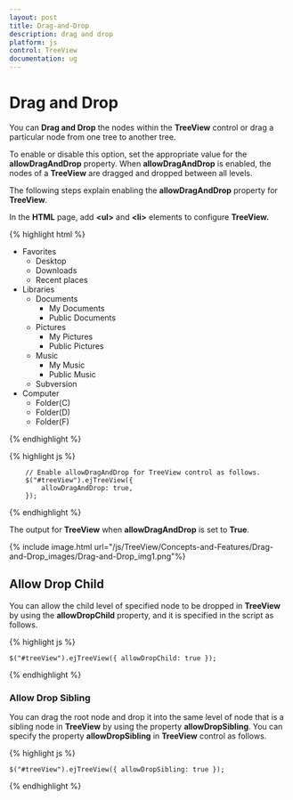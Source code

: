 ```yaml
---
layout: post
title: Drag-and-Drop
description: drag and drop
platform: js
control: TreeView
documentation: ug
---
```


# Drag and Drop

You can **Drag and Drop** the nodes within the **TreeView** control or drag a particular node from one tree to another tree.

To enable or disable this option, set the appropriate value for the **allowDragAndDrop** property. When **allowDragAndDrop** is enabled, the nodes of a **TreeView** are dragged and dropped between all levels. 

The following steps explain enabling the **allowDragAndDrop** property for **TreeView**.

In the **HTML** page, add **&lt;ul&gt;** and **&lt;li&gt;** elements to configure **TreeView.**

{% highlight html %}


<ul id="treeView">
   <li class="expanded">
      Favorites
      <ul>
         <li>Desktop</li>
         <li>Downloads</li>
         <li>Recent places</li>
      </ul>
   </li>
   <li class="expanded">
      Libraries
      <ul>
         <li>
            Documents
            <ul>
               <li>My Documents</li>
               <li>Public Documents</li>
            </ul>
         </li>
         <li>
            Pictures
            <ul>
               <li>My Pictures</li>
               <li>Public Pictures</li>
            </ul>
         </li>
         <li>
            Music
            <ul>
               <li>My Music</li>
               <li>Public Music</li>
            </ul>
         </li>
         <li>Subversion</li>
      </ul>
   </li>
   <li>
      Computer
      <ul>
         <li>Folder(C)</li>
         <li>Folder(D)</li>
         <li>Folder(F)</li>
      </ul>
   </li>
</ul>

{% endhighlight %}

{% highlight js %}

        // Enable allowDragAndDrop for TreeView control as follows.
        $("#treeView").ejTreeView({
            allowDragAndDrop: true,
        });

{% endhighlight %}

The output for **TreeView** when **allowDragAndDrop** is set to **True**.

{% include image.html url="/js/TreeView/Concepts-and-Features/Drag-and-Drop_images/Drag-and-Drop_img1.png"%}

## Allow Drop Child

You can allow the child level of specified node to be dropped in **TreeView** by using the **allowDropChild** property, and it is specified in the script as follows.

{% highlight js %}

    $("#treeView").ejTreeView({ allowDropChild: true });


{% endhighlight %}

### Allow Drop Sibling

You can drag the root node and drop it into the same level of node that is a sibling node in **TreeView** by using the property **allowDropSibling**. You can specify the property **allowDropSibling** in **TreeView** control as follows.

{% highlight js %}

    $("#treeView").ejTreeView({ allowDropSibling: true });

{% endhighlight %}



